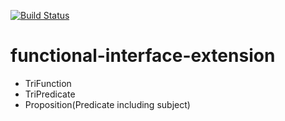 [![Build Status](https://travis-ci.org/lambig/functional-interface-extension.svg?branch=main)](https://travis-ci.org/lambig/functional-interface-extension)
# functional-interface-extension
*  TriFunction
*  TriPredicate
*  Proposition(Predicate including subject)
